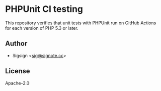 # PHPUnit CI testing

This repository verifies that unit tests with PHPUnit run on GitHub Actions for each version of PHP 5.3 or later.

## Author

- Sigsign <<sig@signote.cc>>

## License

Apache-2.0
